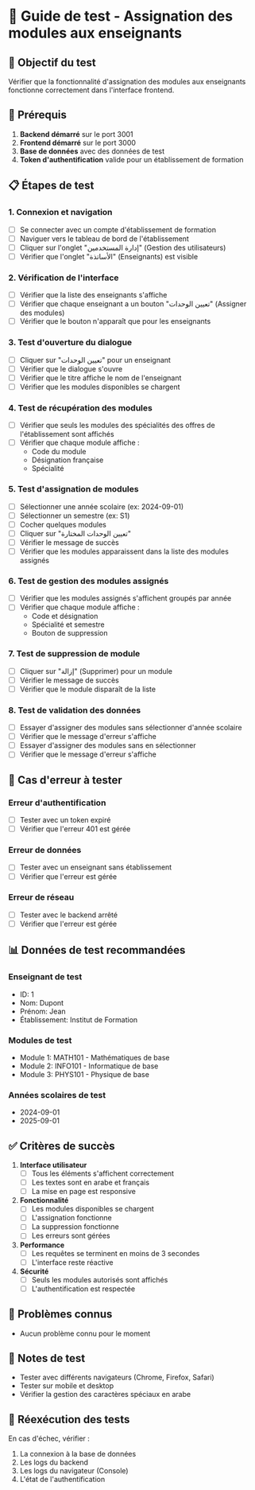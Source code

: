 # 🧪 Guide de test - Assignation des modules aux enseignants

## 🎯 Objectif du test

Vérifier que la fonctionnalité d'assignation des modules aux enseignants fonctionne correctement dans l'interface frontend.

## 🔧 Prérequis

1. **Backend démarré** sur le port 3001
2. **Frontend démarré** sur le port 3000
3. **Base de données** avec des données de test
4. **Token d'authentification** valide pour un établissement de formation

## 📋 Étapes de test

### 1. **Connexion et navigation**
- [ ] Se connecter avec un compte d'établissement de formation
- [ ] Naviguer vers le tableau de bord de l'établissement
- [ ] Cliquer sur l'onglet "إدارة المستخدمين" (Gestion des utilisateurs)
- [ ] Vérifier que l'onglet "الأساتذة" (Enseignants) est visible

### 2. **Vérification de l'interface**
- [ ] Vérifier que la liste des enseignants s'affiche
- [ ] Vérifier que chaque enseignant a un bouton "تعيين الوحدات" (Assigner des modules)
- [ ] Vérifier que le bouton n'apparaît que pour les enseignants

### 3. **Test d'ouverture du dialogue**
- [ ] Cliquer sur "تعيين الوحدات" pour un enseignant
- [ ] Vérifier que le dialogue s'ouvre
- [ ] Vérifier que le titre affiche le nom de l'enseignant
- [ ] Vérifier que les modules disponibles se chargent

### 4. **Test de récupération des modules**
- [ ] Vérifier que seuls les modules des spécialités des offres de l'établissement sont affichés
- [ ] Vérifier que chaque module affiche :
  - Code du module
  - Désignation française
  - Spécialité

### 5. **Test d'assignation de modules**
- [ ] Sélectionner une année scolaire (ex: 2024-09-01)
- [ ] Sélectionner un semestre (ex: S1)
- [ ] Cocher quelques modules
- [ ] Cliquer sur "تعيين الوحدات المختارة"
- [ ] Vérifier le message de succès
- [ ] Vérifier que les modules apparaissent dans la liste des modules assignés

### 6. **Test de gestion des modules assignés**
- [ ] Vérifier que les modules assignés s'affichent groupés par année
- [ ] Vérifier que chaque module affiche :
  - Code et désignation
  - Spécialité et semestre
  - Bouton de suppression

### 7. **Test de suppression de module**
- [ ] Cliquer sur "إزالة" (Supprimer) pour un module
- [ ] Vérifier le message de succès
- [ ] Vérifier que le module disparaît de la liste

### 8. **Test de validation des données**
- [ ] Essayer d'assigner des modules sans sélectionner d'année scolaire
- [ ] Vérifier que le message d'erreur s'affiche
- [ ] Essayer d'assigner des modules sans en sélectionner
- [ ] Vérifier que le message d'erreur s'affiche

## 🚨 Cas d'erreur à tester

### **Erreur d'authentification**
- [ ] Tester avec un token expiré
- [ ] Vérifier que l'erreur 401 est gérée

### **Erreur de données**
- [ ] Tester avec un enseignant sans établissement
- [ ] Vérifier que l'erreur est gérée

### **Erreur de réseau**
- [ ] Tester avec le backend arrêté
- [ ] Vérifier que l'erreur est gérée

## 📊 Données de test recommandées

### **Enseignant de test**
- ID: 1
- Nom: Dupont
- Prénom: Jean
- Établissement: Institut de Formation

### **Modules de test**
- Module 1: MATH101 - Mathématiques de base
- Module 2: INFO101 - Informatique de base
- Module 3: PHYS101 - Physique de base

### **Années scolaires de test**
- 2024-09-01
- 2025-09-01

## ✅ Critères de succès

1. **Interface utilisateur**
   - [ ] Tous les éléments s'affichent correctement
   - [ ] Les textes sont en arabe et français
   - [ ] La mise en page est responsive

2. **Fonctionnalité**
   - [ ] Les modules disponibles se chargent
   - [ ] L'assignation fonctionne
   - [ ] La suppression fonctionne
   - [ ] Les erreurs sont gérées

3. **Performance**
   - [ ] Les requêtes se terminent en moins de 3 secondes
   - [ ] L'interface reste réactive

4. **Sécurité**
   - [ ] Seuls les modules autorisés sont affichés
   - [ ] L'authentification est respectée

## 🐛 Problèmes connus

- Aucun problème connu pour le moment

## 📝 Notes de test

- Tester avec différents navigateurs (Chrome, Firefox, Safari)
- Tester sur mobile et desktop
- Vérifier la gestion des caractères spéciaux en arabe

## 🔄 Réexécution des tests

En cas d'échec, vérifier :
1. La connexion à la base de données
2. Les logs du backend
3. Les logs du navigateur (Console)
4. L'état de l'authentification
